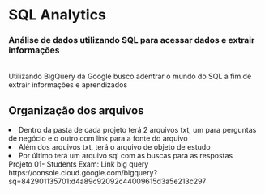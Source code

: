 # SQL Analytics
<h3>Análise de dados utilizando SQL para acessar dados e extrair informações</h3>
<br>
Utilizando BigQuery da Google busco adentrar o mundo do SQL a fim de extrair informações e aprendizados

<h2>Organização dos arquivos</h2>
<li>Dentro da pasta de cada projeto terá 2 arquivos txt, um para perguntas de negócio e o outro com link para a fonte do arquivo
  <li>Além dos arquivos txt, terá o arquivo de objeto de estudo
    <li>Por último terá um arquivo sql com as buscas para as respostas
<br>Projeto 01- Students Exam: Link big query https://console.cloud.google.com/bigquery?sq=842901135701:d4a89c92092c44009615d3a5e213c297

